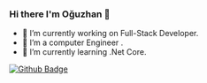 ### Hi there I'm Oğuzhan  👋

- 🔭 I’m currently working on Full-Stack Developer.
- 🌱 I’m a computer Engineer .
- 👯 I’m currently learning .Net Core.

[![Github Badge](https://img.shields.io/badge/-Github-000?style=quare&labelColor=000&logo=Github&logoColor=white&link=link)](https://github.com/oguzk17)
